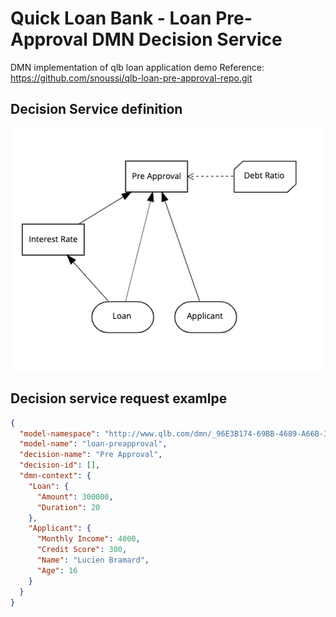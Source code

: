# Quick Loan Bank - Loan Pre-Approval DMN Decision Service

DMN implementation of qlb loan application demo
Reference: https://github.com/snoussi/qlb-loan-pre-approval-repo.git

## Decision Service definition

![DMN model](global/dmn.png)

## Decision service request examlpe

```json
{
  "model-namespace": "http://www.qlb.com/dmn/_96E3B174-69BB-4689-A66B-3A8DAA10D45D",
  "model-name": "loan-preapproval",
  "decision-name": "Pre Approval",
  "decision-id": [],
  "dmn-context": {
    "Loan": {
      "Amount": 300000,
      "Duration": 20
    },
    "Applicant": {
      "Monthly Income": 4000,
      "Credit Score": 300,
      "Name": "Lucien Bramard",
      "Age": 16
    }
  }
}
```
